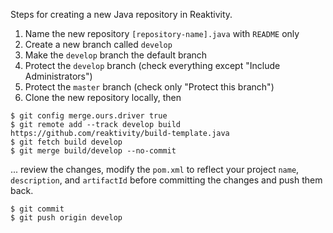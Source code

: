 Steps for creating a new Java repository in Reaktivity.

1. Name the new repository `[repository-name].java` with `README` only
2. Create a new branch called `develop`
3. Make the `develop` branch the default branch
4. Protect the `develop` branch (check everything except "Include Administrators")
5. Protect the `master` branch (check only "Protect this branch")
6. Clone the new repository locally, then
```
$ git config merge.ours.driver true
$ git remote add --track develop build https://github.com/reaktivity/build-template.java
$ git fetch build develop
$ git merge build/develop --no-commit
```
... review the changes, modify the `pom.xml` to reflect your project `name`, `description`, and `artifactId` before committing the changes and push them back.
```
$ git commit
$ git push origin develop
```
